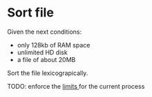 # Sort file

Given the next conditions:
- only 128kb of RAM space
- unlimited HD disk
- a file of about 20MB

Sort the file lexicograpically.


TODO: enforce the [limits ](http://coldattic.info/post/40/)for the current process

